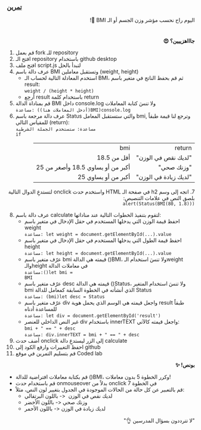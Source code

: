 <p dir="rtl">
<h3><a href="https://github.com/kuwaitcodes/KC-web-cw-7">تمرين </a></h3></p>


<p dir="rtl">
اليوم راح نحسب مؤشر وزن الجسم أو الـ BMI 📏!</p>
<h1></h1>
<p dir="rtl">
 <strong>جاااهزييين؟ 😍</strong></p>




1. قم بعمل fork للـ repository
2. افتح الـ repository باستخدام github desktop
3. افتح ملف script.js لتبدأ بالحل
4. عرف دالة باسم BMI وتستقبل معاملين (weight, height)
    - استخدم المعادلة التالية لحساب الـ BMI، ثم قم بحفظ الناتج في متغير باسم result:
    <br><code>weight / (height * height)</code>
    - أرجِع result باستخدام كلمة return
5. قم بمناداة الدالة BMI داخل console.log ولا تنسَ كتابة المعاملات
<br><code>مساعدة: ((أدخل المعاملات هنا)BMI)console.log</code>
6. عرف دالة مرجعة باسم Status والتي ستستقبل المعامل bmi, وترجع لنا قيمة طبقاً للمقياس التالي (return):
<br><code>مساعدة: ستستخدم الجملة الشرطية if</code>
<div dir="rtl">
  <table>
    <tr><td>return</td><td>bmi</td></tr>
    <tr><td>"لديك نقص في الوزن"</td><td>أقل من 18.5</td></tr>
    <tr><td>"وزنك صحي"</td><td>أكبر من أو يساوي 18.5 وأصغر من 25</td></tr>
    <tr><td>"لديك زيادة في الوزن"</td><td>أكبر من أو يساوي 25</td></tr>
  </table>
</div>
<p dir="rtl">
7. اتجه إلى وسم h2 في صفحة الـ HTML واستخدم حدث onclick لتستدعِ الدوال التالية بلصق النص في علامات التنصيص:
    <br> <code>alert(Status(BMI(80, 1.8)))</code>
    
8. عرف دالة باسم calculate لتقوم بتنفيذ الخطوات التالية عند مناداتها:
    - احفظ قيمة الوزن التي يدخلها المستخدم في حقل الإدخال في متغير باسم weight
    <br />`مساعدة: let weight = document.getElementById(...).value`
    - احفظ قيمة الطول التي يدخلها المستخدم في حقل الإدخال في متغير باسم height
   <br />`مساعدة: let height = document.getElementById(...).value`
    - عرّف متغير باسم bmi قيمته هي الدالة ()BMI، ولا تنسَ استخدام الـweight والـheight في معاملات الدالة
    <br> <code>مساعدة:()let bmi = BMI</code>
    - عرّف متغير باسم desc قيمته هي الدالة ()Status، ولا تنسَ استخدام المتغير bmi الذي أنشأته في الخطوة السابقة كمعامل للدالة Status
        <br> <code>مساعدة: (bmi)let desc = Status</code>
    - عرّف متغير باسم div واجعل قيمته هي الوسم الذي يحمل هوية result طبقاً للمساعدة أدناه
    <br />`مساعدة: let div = document.getElementById('result')`
    - غير النص الداخلي للعنصر div باستخدام innerTEXT واجعل قيمته كالآتي:
    <br/>`bmi + " == " + desc`
    <br/>`مساعدة: div.innerTEXT = bmi + " == " + desc`
9. أضف حدث onclick إلى الزر ليستدعِ دالة calculate
10. احفظ التغييرات وارفع الكود إلى github
11. قم بتسليم التمرين في موقع Coded lab

</p>

 <p dir="rtl">
<strong>بونص! ✨</strong></p>

- قم بكتابة معاملات افتراضية للدالة ()BMI، وكرر الخطوة 5 بدون معاملات!
- قم باستخدام حدث onmouseover بدلاً من onclick في الخطوة 7
- قم بالتعبير عن كل حالة من الحالات الموجودة في الجدول بتغيير لون النص، مثلاً: 
    - لديك نقص في الوزن  <- باللون البرتقالي
    - وزنك صحي <- باللون الأخضر
    - لديك زيادة في الوزن <- باللون الأحمر
 <p dir="rtl">
 "لا تترددون بسؤال المدرسين 👌"
</p>
